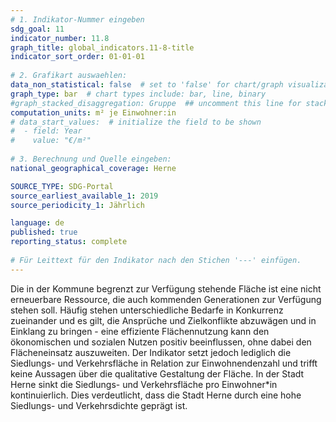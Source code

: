 ```yaml
---
# 1. Indikator-Nummer eingeben 
sdg_goal: 11
indicator_number: 11.8
graph_title: global_indicators.11-8-title
indicator_sort_order: 01-01-01
 
# 2. Grafikart auswaehlen: 
data_non_statistical: false  # set to 'false' for chart/graph visualization 
graph_type: bar  # chart types include: bar, line, binary 
#graph_stacked_disaggregation: Gruppe  ## uncomment this line for stacked bars. eplace 'Geschlecht' with the field of aggregation. 
computation_units: m² je Einwohner:in
# data_start_values:  # initialize the field to be shown  
#  - field: Year
#    value: "€/m²"
 
# 3. Berechnung und Quelle eingeben: 
national_geographical_coverage: Herne

SOURCE_TYPE: SDG-Portal
source_earliest_available_1: 2019
source_periodicity_1: Jährlich

language: de   
published: true 
reporting_status: complete
 
# Für Leittext für den Indikator nach den Stichen '---' einfügen. 
---
```

Die in der Kommune begrenzt zur Verfügung stehende Fläche ist eine nicht erneuerbare Ressource, die auch kommenden Generationen zur Verfügung stehen soll. Häufig stehen unterschiedliche Bedarfe in Konkurrenz zueinander und es gilt, die Ansprüche und Zielkonflikte abzuwägen und in Einklang zu bringen - eine effiziente Flächennutzung kann den ökonomischen und sozialen Nutzen positiv beeinflussen, ohne dabei den Flächeneinsatz auszuweiten. Der Indikator setzt jedoch lediglich die Siedlungs- und Verkehrsfläche in Relation zur Einwohnendenzahl und trifft keine Aussagen über die qualitative Gestaltung der Fläche. In der Stadt Herne sinkt die Siedlungs- und Verkehrsfläche pro Einwohner*in kontinuierlich. Dies verdeutlicht, dass die Stadt Herne durch eine hohe Siedlungs- und Verkehrsdichte geprägt ist. <br>
